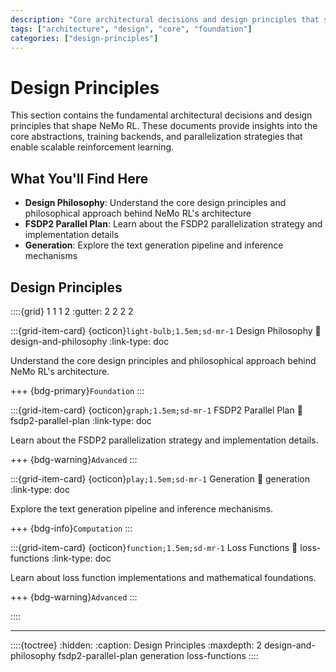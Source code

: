 ```yaml
---
description: "Core architectural decisions and design principles that shape NeMo RL."
tags: ["architecture", "design", "core", "foundation"]
categories: ["design-principles"]
---
```


# Design Principles

This section contains the fundamental architectural decisions and design principles that shape NeMo RL. These documents provide insights into the core abstractions, training backends, and parallelization strategies that enable scalable reinforcement learning.

## What You'll Find Here

- **Design Philosophy**: Understand the core design principles and philosophical approach behind NeMo RL's architecture
- **FSDP2 Parallel Plan**: Learn about the FSDP2 parallelization strategy and implementation details  
- **Generation**: Explore the text generation pipeline and inference mechanisms

## Design Principles

::::{grid} 1 1 1 2
:gutter: 2 2 2 2

:::{grid-item-card} {octicon}`light-bulb;1.5em;sd-mr-1` Design Philosophy
:link: design-and-philosophy
:link-type: doc

Understand the core design principles and philosophical approach behind NeMo RL's architecture.

+++
{bdg-primary}`Foundation`
:::

:::{grid-item-card} {octicon}`graph;1.5em;sd-mr-1` FSDP2 Parallel Plan
:link: fsdp2-parallel-plan
:link-type: doc

Learn about the FSDP2 parallelization strategy and implementation details.

+++
{bdg-warning}`Advanced`
:::

:::{grid-item-card} {octicon}`play;1.5em;sd-mr-1` Generation
:link: generation
:link-type: doc

Explore the text generation pipeline and inference mechanisms.

+++
{bdg-info}`Computation`
:::

:::{grid-item-card} {octicon}`function;1.5em;sd-mr-1` Loss Functions
:link: loss-functions
:link-type: doc

Learn about loss function implementations and mathematical foundations.

+++
{bdg-warning}`Advanced`
:::

::::

---

::::{toctree}
:hidden:
:caption: Design Principles
:maxdepth: 2
design-and-philosophy
fsdp2-parallel-plan
generation
loss-functions
:::: 